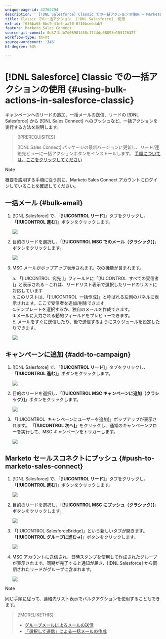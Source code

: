 ```yaml
---
unique-page-id: 42762794
description: ' [!DNL Salesforce] Classic での一括アクションの使用 – Marketo ドキュメント – 製品ドキュメント'
title: Classic での一括アクション  [!DNL Salesforce]  使用
exl-id: f676ba65-6bc9-41e5-aa70-0f10bceedab7
feature: Marketo Sales Connect
source-git-commit: 0d37fbdb7d08901458c1744dc68893e155176327
workflow-type: tm+mt
source-wordcount: '346'
ht-degree: 53%

---
```


# [!DNL Salesforce] Classic での一括アクションの使用 {#using-bulk-actions-in-salesforce-classic}

キャンペーンへのリードの追加、一括メールの送信、リードの [!DNL Salesforce] から [!DNL Sales Connect] へのプッシュなど、一括アクションを実行する方法を説明します。

>[!PREREQUISITES]
>
>[!DNL Sales Connect] パッケージの最新バージョンに更新し、リード/連絡先ビューに一括アクションボタンをインストールします。 [手順については、ここをクリックしてください](https://s3.amazonaws.com/tout-user-store/salesforce/assets/Marketo+Sales+Engage+For+Salesforce_+Installation+and+Success+Guide.pdf)

>[!NOTE]
>
>概要を説明する手順に従う前に、Marketo Sales Connect アカウントにログインしていることを確認してください。

## 一括メール {#bulk-email}

1. [!DNL Salesforce] で、「**[!UICONTROL リード]**」タブをクリックし、「**[!UICONTROL 進む]**」ボタンをクリックします。

   ![](assets/one-5.png)

1. 目的のリードを選択し、「**[!UICONTROL MSC でのメール（クラシック）]**」ボタンをクリックします。

   ![](assets/two-5.png)

1. MSC メールがポップアップ表示されます。次の機能が含まれます。

   a. 「[!UICONTROL &#x200B; 宛先 &#x200B;]」フィールドに「[!UICONTROL &#x200B; すべての受信者 &#x200B;]」と表示される – これは、リードリスト表示で選択したリードのリストに対応しています\
   b.このリストは、「[!UICONTROL &#x200B; 一括作成 &#x200B;]」と呼ばれる左側のパネルに表示されます。ここで受信者を追加/削除できます\
   c.テンプレートを選択するか、独自のメールを作成できます。\
   d.メールに入力される動的フィールドをプレビューできます。\
   E. メールをすぐに送信したり、後で送信するようにスケジュールを設定したりできます。

   ![](assets/three-4.png)

## キャンペーンに追加 {#add-to-campaign}

1. [!DNL Salesforce] で、「**[!UICONTROL リード]**」タブをクリックし、「**[!UICONTROL 進む]**」ボタンをクリックします。

   ![](assets/four-3.png)

1. 目的のリードを選択し、「**[!UICONTROL MSC キャンペーンに追加（クラシック）]**」ボタンをクリックします。

   ![](assets/five-3.png)

1. 「[!UICONTROL &#x200B; キャンペーンにユーザーを追加 &#x200B;]」ポップアップが表示されます。 「**[!UICONTROL 次へ]**」をクリックし、通常のキャンペーンフローを実行して、MSC キャンペーンをトリガーします。

   ![](assets/six.png)

## Marketo セールスコネクトにプッシュ {#push-to-marketo-sales-connect}

1. [!DNL Salesforce] で、「**[!UICONTROL リード]**」タブをクリックし、「**[!UICONTROL 進む]**」ボタンをクリックします。

   ![](assets/seven-1.png)

1. 目的のリードを選択し、「**[!UICONTROL MSC にプッシュ（クラシック）]**」ボタンをクリックします。

   ![](assets/eight-1.png)

1. 「[!UICONTROL SalesforceBridge]」という新しいタブが開きます。 「**[!UICONTROL グループに進む→]**」ボタンをクリックします。

   ![](assets/nine-1.png)

1. MSC アカウントに送信され、日時スタンプを使用して作成されたグループが表示されます。同期が完了すると通知が届き、[!DNL Salesforce] から同期されたリードがグループに含まれます。

   ![](assets/ten.png)

>[!NOTE]
>
>同じ手順に従って、連絡先リスト表示でバルクアクションを使用することもできます。

>[!MORELIKETHIS]
>
>* [グループメールによるメールの送信](/help/marketo/product-docs/marketo-sales-connect/email/using-the-compose-window/sending-emails-via-group-email.md)
>* [「選択して送信」による一括メールの作成](/help/marketo/product-docs/marketo-sales-connect/email/using-the-compose-window/composing-bulk-emails-with-select-and-send.md#sending-emails)
